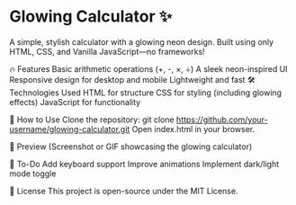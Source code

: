 # Glowing Calculator ✨

A simple, stylish calculator with a glowing neon design. Built using only HTML, CSS, and Vanilla JavaScript—no frameworks!

🔥 Features
Basic arithmetic operations (+, -, ×, ÷)
A sleek neon-inspired UI
Responsive design for desktop and mobile
Lightweight and fast
🛠️ Technologies Used
HTML for structure
CSS for styling (including glowing effects)
JavaScript for functionality

🚀 How to Use
Clone the repository:
git clone https://github.com/your-username/glowing-calculator.git
Open index.html in your browser.

🎨 Preview
(Screenshot or GIF showcasing the glowing calculator)

📌 To-Do
Add keyboard support
Improve animations
Implement dark/light mode toggle

📄 License
This project is open-source under the MIT License.
